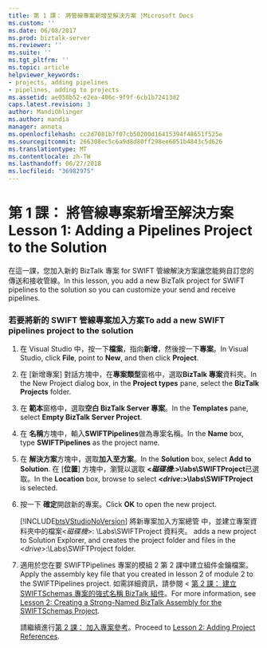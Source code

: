 ```yaml
---
title: 第 1 課： 將管線專案新增至解決方案 |Microsoft Docs
ms.custom: ''
ms.date: 06/08/2017
ms.prod: biztalk-server
ms.reviewer: ''
ms.suite: ''
ms.tgt_pltfrm: ''
ms.topic: article
helpviewer_keywords:
- projects, adding pipelines
- pipelines, adding to projects
ms.assetid: ae058b52-e2ea-406c-9f9f-6cb1b72413d2
caps.latest.revision: 3
author: MandiOhlinger
ms.author: mandia
manager: anneta
ms.openlocfilehash: cc2d7081b7f07cb50200d16415394f48651f525e
ms.sourcegitcommit: 266308ec5c6a9d8d80ff298ee6051b4843c5d626
ms.translationtype: MT
ms.contentlocale: zh-TW
ms.lasthandoff: 06/27/2018
ms.locfileid: "36982975"
---
```

# <a name="lesson-1-adding-a-pipelines-project-to-the-solution"></a><span data-ttu-id="0aa03-102">第 1 課： 將管線專案新增至解決方案</span><span class="sxs-lookup"><span data-stu-id="0aa03-102">Lesson 1: Adding a Pipelines Project to the Solution</span></span>
<span data-ttu-id="0aa03-103">在這一課，您加入新的 BizTalk 專案 for SWIFT 管線解決方案讓您能夠自訂您的傳送和接收管線。</span><span class="sxs-lookup"><span data-stu-id="0aa03-103">In this lesson, you add a new BizTalk project for SWIFT pipelines to the solution so you can customize your send and receive pipelines.</span></span>  
  
### <a name="to-add-a-new-swift-pipelines-project-to-the-solution"></a><span data-ttu-id="0aa03-104">若要將新的 SWIFT 管線專案加入方案</span><span class="sxs-lookup"><span data-stu-id="0aa03-104">To add a new SWIFT pipelines project to the solution</span></span>  
  
1. <span data-ttu-id="0aa03-105">在 Visual Studio 中，按一下**檔案**，指向**新增**，然後按一下**專案**。</span><span class="sxs-lookup"><span data-stu-id="0aa03-105">In Visual Studio, click **File**, point to **New**, and then click **Project**.</span></span>  
  
2. <span data-ttu-id="0aa03-106">在 [新增專案] 對話方塊中，在**專案類型**窗格中，選取**BizTalk 專案**資料夾。</span><span class="sxs-lookup"><span data-stu-id="0aa03-106">In the New Project dialog box, in the **Project types** pane, select the **BizTalk Projects** folder.</span></span>  
  
3. <span data-ttu-id="0aa03-107">在 **範本**窗格中，選取**空白 BizTalk Server 專案**。</span><span class="sxs-lookup"><span data-stu-id="0aa03-107">In the **Templates** pane, select **Empty BizTalk Server Project**.</span></span>  
  
4. <span data-ttu-id="0aa03-108">在 **名稱**方塊中，輸入**SWIFTPipelines**做為專案名稱。</span><span class="sxs-lookup"><span data-stu-id="0aa03-108">In the **Name** box, type **SWIFTPipelines** as the project name.</span></span>  
  
5. <span data-ttu-id="0aa03-109">在 **解決方案**方塊中，選取**加入至方案**。</span><span class="sxs-lookup"><span data-stu-id="0aa03-109">In the **Solution** box, select **Add to Solution**.</span></span> <span data-ttu-id="0aa03-110">在 [**位置**] 方塊中，瀏覽以選取 **\<*磁碟機*:\>\labs\SWIFTProject**已選取。</span><span class="sxs-lookup"><span data-stu-id="0aa03-110">In the **Location** box, browse to select **\<*drive*:\>\labs\SWIFTProject** is selected.</span></span>  
  
6. <span data-ttu-id="0aa03-111">按一下 **確定**開啟新的專案。</span><span class="sxs-lookup"><span data-stu-id="0aa03-111">Click **OK** to open the new project.</span></span>  
  
    [!INCLUDE[btsVStudioNoVersion](../../includes/btsvstudionoversion-md.md)]<span data-ttu-id="0aa03-112"> 將新專案加入方案總管 中，並建立專案資料夾中的檔案\<*磁碟機*\>: \Labs\SWIFTProject 資料夾。</span><span class="sxs-lookup"><span data-stu-id="0aa03-112"> adds a new project to Solution Explorer, and creates the project folder and files in the \<*drive*\>:\Labs\SWIFTProject folder.</span></span>  
  
7. <span data-ttu-id="0aa03-113">適用於您在要 SWIFTPipelines 專案的模組 2 第 2 課中建立組件金鑰檔案。</span><span class="sxs-lookup"><span data-stu-id="0aa03-113">Apply the assembly key file that you created in lesson 2 of module 2 to the SWIFTPipelines project.</span></span> <span data-ttu-id="0aa03-114">如需詳細資訊，請參閱 <<c0> [ 第 2 課： 建立 SWIFTSchemas 專案的強式名稱 BizTalk 組件](../../adapters-and-accelerators/accelerator-swift/lesson-2-creating-a-strong-named-biztalk-assembly-for-the-swiftschemas-project.md)。</span><span class="sxs-lookup"><span data-stu-id="0aa03-114">For more information, see [Lesson 2: Creating a Strong-Named BizTalk Assembly for the SWIFTSchemas Project](../../adapters-and-accelerators/accelerator-swift/lesson-2-creating-a-strong-named-biztalk-assembly-for-the-swiftschemas-project.md).</span></span>  
  
   <span data-ttu-id="0aa03-115">請繼續進行[第 2 課： 加入專案參考](../../adapters-and-accelerators/accelerator-swift/lesson-2-adding-project-references.md)。</span><span class="sxs-lookup"><span data-stu-id="0aa03-115">Proceed to [Lesson 2: Adding Project References](../../adapters-and-accelerators/accelerator-swift/lesson-2-adding-project-references.md).</span></span>